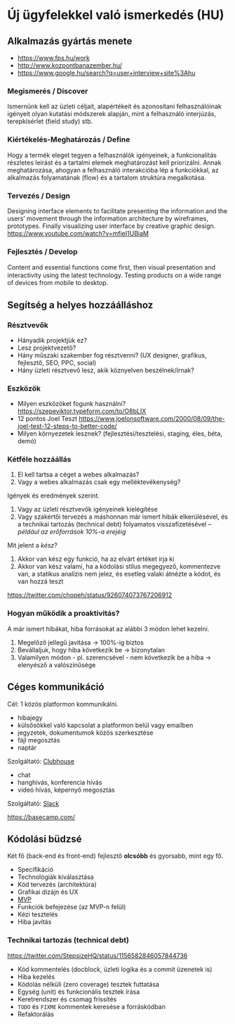 # Új ügyfelekkel való ismerkedés (HU)

## Alkalmazás gyártás menete

- https://www.fps.hu/work
- http://www.kozpontbanazember.hu/
- https://www.google.hu/search?q=user+interview+site%3Ahu

### Megismerés / Discover

Ismernünk kell az üzleti céljait, alapértékeit
és azonosítani felhasználóinak igényeit
olyan kutatási módszerek alapján,
mint a felhasználó interjúzás, terepkísérlet (field study) stb.

### Kiértékelés-Meghatározás / Define

Hogy a termék eleget tegyen a felhasználók igényeinek,
a funkcionalitás részletes leírást
és a tartalmi elemek meghatározást kell priorizálni.
Annak meghatározása, ahogyan a felhasználó interakcióba lép a funkciókkal,
az alkalmazás folyamatának (flow) és a tartalom struktúra megalkotása.

### Tervezés / Design

Designing interface elements to facilitate presenting the information
and the users’ movement through the information architecture by wireframes, prototypes.
Finally visualizing user interface by creative graphic design.
https://www.youtube.com/watch?v=mfieI1UBiaM

### Fejlesztés / Develop

Content and essential functions come ﬁrst,
then visual presentation and interactivity using the latest technology.
Testing products on a wide range of devices from mobile to desktop.


## Segítség a helyes hozzáálláshoz

### Résztvevők

- Hányadik projektjük ez?
- Lesz projektvezető?
- Hány műszaki szakember fog résztvenni? (UX designer, grafikus, fejlesztő, SEO, PPC, social)
- Hány üzleti résztvevő lesz, akik köznyelven beszélnek/írnak?

### Eszközök

- Milyen eszközöket fogunk használni?
  https://szepeviktor.typeform.com/to/O8bLIX
- 12 pontos Joel Teszt
  https://www.joelonsoftware.com/2000/08/09/the-joel-test-12-steps-to-better-code/
- Milyen környezetek lesznek? (fejlesztési/tesztelési, staging, éles, béta, demó)

### Kétféle hozzáállás

1. El kell tartsa a céget a webes alkalmazás?
2. Vagy a webes alkalmazás csak egy melléktevékenység?

Igények és eredmények szerint.

1. Vagy az üzleti résztvevők igényeinek kielégítése
2. Vagy szakértői tervezés a máshonnan már ismert hibák elkerülésével,
   és a technikai tartozás (technical debt) folyamatos visszafizetésével
   &ndash; _például az erőforrások 10%-a erejéig_

Mit jelent a _kész_?

1. Akkor van kész egy funkció, ha az elvárt értéket írja ki
2. Akkor van kész valami, ha a kódolási stílus megegyező, kommentezve van, a statikus analízis nem jelez,
   és esetleg valaki átnézte a kódot, és van hozzá teszt

https://twitter.com/chopeh/status/926074073767206912

### Hogyan működik a proaktivitás?

A már ismert hibákat, hiba forrásokat az alábbi 3 módon lehet kezelni.

1. Megelőző jellegű javítása → 100%-ig biztos
2. Bevállaljuk, hogy hiba következik be → bizonytalan
3. Valamilyen módon - pl. szerencsével - nem következik be a hiba → elenyésző a valószínűsége


## Céges kommunikáció

Cél: 1 közös platformon kommunikálni.

- hibajegy
- külsősökkel való kapcsolat a platformon belül vagy emailben
- jegyzetek, dokumentumok közös szerkesztése
- fájl megosztás
- naptár

Szolgáltató: [Clubhouse](https://clubhouse.io/)

* chat
* hanghívás, konferencia hívás
* videó hívás, képernyő megosztás

Szolgáltató: [Slack](https://slack.com/)

https://basecamp.com/


## Kódolási büdzsé

Két fő (back-end és front-end) fejlesztő **olcsóbb** és gyorsabb, mint egy fő.

- Specifikáció
- Technológiák kiválasztása
- Kód tervezés (architektúra)
- Grafikai dizájn és UX
- [MVP](https://en.wikipedia.org/wiki/Minimum_viable_product)
- Funkciók befejezése (az MVP-n felül)
- Kézi tesztelés
- Hiba javítás

### Technikai tartozás (technical debt)

https://twitter.com/StepsizeHQ/status/1156582846057844736

- Kód kommentelés (docblock, üzleti logika és a commit üzenetek is)
- Hiba kezelés
- Kódolás nélküli (zero coverage) tesztek futtatása
- Egység (unit) és funkcionális tesztek írása
- Keretrendszer és csomag frissítés
- `TODO` és `FIXME` kommentek keresése a forráskódban
- Refaktorálás
